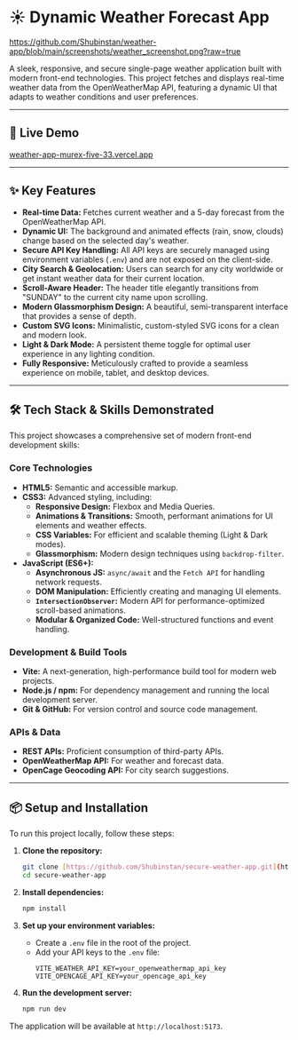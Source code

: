 # ☀️ Dynamic Weather Forecast App
https://github.com/Shubinstan/weather-app/blob/main/screenshots/weather_screenshot.png?raw=true

A sleek, responsive, and secure single-page weather application built with modern front-end technologies. This project fetches and displays real-time weather data from the OpenWeatherMap API, featuring a dynamic UI that adapts to weather conditions and user preferences.

---

## 🚀 Live Demo

[weather-app-murex-five-33.vercel.app](https://weather-app-murex-five-33.vercel.app/)

---

## ✨ Key Features

-   **Real-time Data:** Fetches current weather and a 5-day forecast from the OpenWeatherMap API.
-   **Dynamic UI:** The background and animated effects (rain, snow, clouds) change based on the selected day's weather.
-   **Secure API Key Handling:** All API keys are securely managed using environment variables (`.env`) and are not exposed on the client-side.
-   **City Search & Geolocation:** Users can search for any city worldwide or get instant weather data for their current location.
-   **Scroll-Aware Header:** The header title elegantly transitions from "SUNDAY" to the current city name upon scrolling.
-   **Modern Glassmorphism Design:** A beautiful, semi-transparent interface that provides a sense of depth.
-   **Custom SVG Icons:** Minimalistic, custom-styled SVG icons for a clean and modern look.
-   **Light & Dark Mode:** A persistent theme toggle for optimal user experience in any lighting condition.
-   **Fully Responsive:** Meticulously crafted to provide a seamless experience on mobile, tablet, and desktop devices.

---

## 🛠️ Tech Stack & Skills Demonstrated

This project showcases a comprehensive set of modern front-end development skills:

### Core Technologies

-   **HTML5:** Semantic and accessible markup.
-   **CSS3:** Advanced styling, including:
    -   **Responsive Design:** Flexbox and Media Queries.
    -   **Animations & Transitions:** Smooth, performant animations for UI elements and weather effects.
    -   **CSS Variables:** For efficient and scalable theming (Light & Dark modes).
    -   **Glassmorphism:** Modern design techniques using `backdrop-filter`.
-   **JavaScript (ES6+):**
    -   **Asynchronous JS:** `async/await` and the `Fetch API` for handling network requests.
    -   **DOM Manipulation:** Efficiently creating and managing UI elements.
    -   **`IntersectionObserver`:** Modern API for performance-optimized scroll-based animations.
    -   **Modular & Organized Code:** Well-structured functions and event handling.

### Development & Build Tools

-   **Vite:** A next-generation, high-performance build tool for modern web projects.
-   **Node.js / npm:** For dependency management and running the local development server.
-   **Git & GitHub:** For version control and source code management.

### APIs & Data

-   **REST APIs:** Proficient consumption of third-party APIs.
-   **OpenWeatherMap API:** For weather and forecast data.
-   **OpenCage Geocoding API:** For city search suggestions.

---

## 📦 Setup and Installation

To run this project locally, follow these steps:

1.  **Clone the repository:**
    ```bash
    git clone [https://github.com/Shubinstan/secure-weather-app.git](https://github.com/Shubinstan/secure-weather-app.git)
    cd secure-weather-app
    ```

2.  **Install dependencies:**
    ```bash
    npm install
    ```

3.  **Set up your environment variables:**
    -   Create a `.env` file in the root of the project.
    -   Add your API keys to the `.env` file:
        ```
        VITE_WEATHER_API_KEY=your_openweathermap_api_key
        VITE_OPENCAGE_API_KEY=your_opencage_api_key
        ```

4.  **Run the development server:**
    ```bash
    npm run dev
    ```

The application will be available at `http://localhost:5173`.
